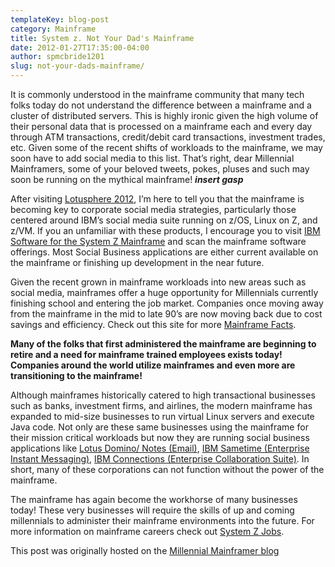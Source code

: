 ```yaml
---
templateKey: blog-post
category: Mainframe
title: System z. Not Your Dad's Mainframe
date: 2012-01-27T17:35:00-04:00
author: spmcbride1201
slug: not-your-dads-mainframe/
---
```


It is commonly understood in the mainframe community that many tech folks today do not understand the difference between a mainframe and a cluster of distributed servers. This is highly ironic given the high volume of their personal data that is processed on a mainframe each and every day through ATM transactions, credit/debit card transactions, investment trades, etc. Given some of the recent shifts of workloads to the mainframe, we may soon have to add social media to this list. That&#8217;s right, dear Millennial Mainframers, some of your beloved tweets, pokes, pluses and such may soon be running on the mythical mainframe! **_insert gasp_**

After visiting <a href="https://web.archive.org/web/20190417052110/http://www-01.ibm.com/software/lotus/events/conference/" target="_blank">Lotusphere 2012</a>, I&#8217;m here to tell you that the mainframe is becoming key to corporate social media strategies, particularly those centered around IBM&#8217;s social media suite running on z/OS, Linux on Z, and z/VM. If you an unfamiliar with these products, I encourage you to visit <a href="https://web.archive.org/web/20190417052110/http://www-01.ibm.com/software/os/systemz/en_US/index.html" target="_blank">IBM Software for the System Z Mainframe</a> and scan the mainframe software offerings. Most Social Business applications are either current available on the mainframe or finishing up development in the near future.

Given the recent grown in mainframe workloads into new areas such as social media, mainframes offer a huge opportunity for Millennials currently finishing school and entering the job market. Companies once moving away from the mainframe in the mid to late 90&#8217;s are now moving back due to cost savings and efficiency. Check out this site for more <a href="https://web.archive.org/web/20190417052110/http://www-01.ibm.com/software/data/info/breakfree/facts/consolidation2.html?csr=agus_mtccompsystemz-20110916&amp;cm=k&amp;cr=google&amp;ct=USBRB301&amp;S_TACT=USBRB301&amp;ck=why_mainframe&amp;cmp=USBRB&amp;mkwid=snuGfxZpI_8395038681_432ioy2691" target="_blank">Mainframe Facts</a>.

<b>Many of the folks that first administered the mainframe are beginning to retire and a need for mainframe trained employees exists today! Companies around the world utilize mainframes and even more are transitioning to the mainframe! </b>

Although mainframes historically catered to high transactional businesses such as banks, investment firms, and airlines, the modern mainframe has expanded to mid-size businesses to run virtual Linux servers and execute Java code. Not only are these same businesses using the mainframe for their mission critical workloads but now they are running social business applications like <a href="https://web.archive.org/web/20190417052110/http://www-01.ibm.com/software/lotus/products/domino/" target="_blank">Lotus Domino/ Notes (Email)</a>, <a href="https://web.archive.org/web/20190417052110/http://www-01.ibm.com/software/lotus/sametime/" target="_blank">IBM Sametime (Enterprise Instant Messaging)</a>, <a href="https://web.archive.org/web/20190417052110/http://www-01.ibm.com/software/lotus/products/connections/" target="_blank">IBM Connections (Enterprise Collaboration Suite)</a>. In short, many of these corporations can not function without the power of the mainframe.

The mainframe has again become the workhorse of many businesses today! These very businesses will require the skills of up and coming millennials to administer their mainframe environments into the future. For more information on mainframe careers check out <a href="https://web.archive.org/web/20190417052110/http://systemzjobs.com/home/index.cfm?site_id=11677" target="_blank">System Z Jobs</a>.

This post was originally hosted on the [Millennial Mainframer blog](https://web.archive.org/web/20190417052110/http://millennialmainframer.com/2012/01/system-z-not-your-dads-mainframe/)
